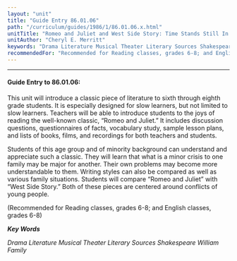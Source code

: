 ```yaml
---
layout: "unit"
title: "Guide Entry 86.01.06"
path: "/curriculum/guides/1986/1/86.01.06.x.html"
unitTitle: "Romeo and Juliet and West Side Story: Time Stands Still In Literature"
unitAuthor: "Cheryl E. Merritt"
keywords: "Drama Literature Musical Theater Literary Sources Shakespeare William Family"
recommendedFor: "Recommended for Reading classes, grades 6-8; and English classes, grades 6-8"
---
```

<body>
<hr/>
 <h4>
  Guide Entry to 86.01.06:
 </h4>
 This unit will introduce a classic piece of literature to sixth through eighth grade students. It is especially designed for slow learners, but not limited to slow learners. Teachers will be able to introduce students to the joys of reading the well-known classic, “Romeo and Juliet.” It includes discussion questions, questionnaires of facts, vocabulary study, sample lesson plans, and lists of books, films, and recordings for both teachers and students.
 <p>
  Students of this age group and of minority background can understand and appreciate such a classic. They will learn that what is a minor crisis to one family may be major for another. Their own problems may become more understandable to them. Writing styles can also be compared as well as various family situations. Students will compare “Romeo and Juliet” with “West Side Story.” Both of these pieces are centered around conflicts of young people.
 </p>
 <p>
  (Recommended for Reading classes, grades 6-8; and English classes, grades 6-8)
 </p>
<p>
  <b>
   <i>
    Key Words
   </i>
  </b>
  <br/>
 </p>
 <p>
  <i>
   Drama Literature Musical Theater Literary Sources Shakespeare William Family
  </i>
 </p>

</body>